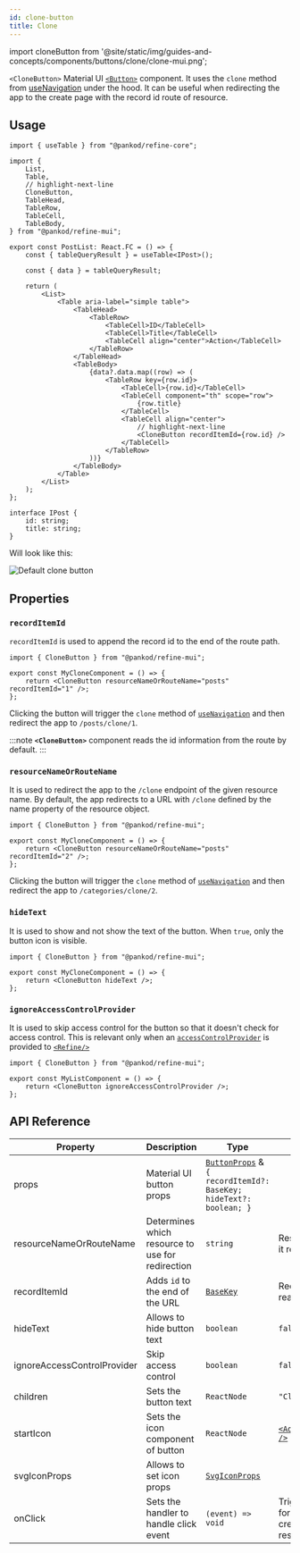 ```yaml
---
id: clone-button
title: Clone
---
```


import cloneButton from '@site/static/img/guides-and-concepts/components/buttons/clone/clone-mui.png';

`<CloneButton>` Material UI [`<Button>`](https://mui.com/material-ui/react-button/) component. It uses the `clone` method from [useNavigation](/core/hooks/navigation/useNavigation.md) under the hood.
It can be useful when redirecting the app to the create page with the record id route of resource.

## Usage

```tsx
import { useTable } from "@pankod/refine-core";

import {
    List,
    Table,
    // highlight-next-line
    CloneButton,
    TableHead,
    TableRow,
    TableCell,
    TableBody,
} from "@pankod/refine-mui";

export const PostList: React.FC = () => {
    const { tableQueryResult } = useTable<IPost>();

    const { data } = tableQueryResult;

    return (
        <List>
            <Table aria-label="simple table">
                <TableHead>
                    <TableRow>
                        <TableCell>ID</TableCell>
                        <TableCell>Title</TableCell>
                        <TableCell align="center">Action</TableCell>
                    </TableRow>
                </TableHead>
                <TableBody>
                    {data?.data.map((row) => (
                        <TableRow key={row.id}>
                            <TableCell>{row.id}</TableCell>
                            <TableCell component="th" scope="row">
                                {row.title}
                            </TableCell>
                            <TableCell align="center">
                                // highlight-next-line
                                <CloneButton recordItemId={row.id} />
                            </TableCell>
                        </TableRow>
                    ))}
                </TableBody>
            </Table>
        </List>
    );
};

interface IPost {
    id: string;
    title: string;
}
```

Will look like this:

<div class="img-container">
    <div class="window">
        <div class="control red"></div>
        <div class="control orange"></div>
        <div class="control green"></div>
    </div>
    <img src={cloneButton} alt="Default clone button" />
</div>

## Properties

### `recordItemId`

`recordItemId` is used to append the record id to the end of the route path.

```tsx
import { CloneButton } from "@pankod/refine-mui";

export const MyCloneComponent = () => {
    return <CloneButton resourceNameOrRouteName="posts" recordItemId="1" />;
};
```

Clicking the button will trigger the `clone` method of [`useNavigation`](/core/hooks/navigation/useNavigation.md) and then redirect the app to `/posts/clone/1`.

:::note
**`<CloneButton>`** component reads the id information from the route by default.
:::

### `resourceNameOrRouteName`

It is used to redirect the app to the `/clone` endpoint of the given resource name. By default, the app redirects to a URL with `/clone` defined by the name property of the resource object.

```tsx
import { CloneButton } from "@pankod/refine-mui";

export const MyCloneComponent = () => {
    return <CloneButton resourceNameOrRouteName="posts" recordItemId="2" />;
};
```

Clicking the button will trigger the `clone` method of [`useNavigation`](/core/hooks/navigation/useNavigation.md) and then redirect the app to `/categories/clone/2`.

### `hideText`

It is used to show and not show the text of the button. When `true`, only the button icon is visible.

```tsx
import { CloneButton } from "@pankod/refine-mui";

export const MyCloneComponent = () => {
    return <CloneButton hideText />;
};
```

### `ignoreAccessControlProvider`

It is used to skip access control for the button so that it doesn't check for access control. This is relevant only when an [`accessControlProvider`](/core/providers/accessControl-provider.md) is provided to [`<Refine/>`](/core/components/refine-config.md)

```tsx
import { CloneButton } from "@pankod/refine-mui";

export const MyListComponent = () => {
    return <CloneButton ignoreAccessControlProvider />;
};
```

## API Reference

| Property                    | Description                                      | Type                                                                                                         | Default                                                                                                                       |
| --------------------------- | ------------------------------------------------ | ------------------------------------------------------------------------------------------------------------ | ----------------------------------------------------------------------------------------------------------------------------- |
| props                       | Material UI button props                         | [`ButtonProps`](https://mui.com/material-ui/api/button/) & `{ recordItemId?: BaseKey; hideText?: boolean; }` |                                                                                                                               |
| resourceNameOrRouteName     | Determines which resource to use for redirection | `string`                                                                                                     | Resource name that it reads from route                                                                                        |
| recordItemId                | Adds `id` to the end of the URL                  | [`BaseKey`](/core/interfaces.md#basekey)                                                                     | Record id that it reads from route                                                                                            |
| hideText                    | Allows to hide button text                       | `boolean`                                                                                                    | `false`                                                                                                                       |
| ignoreAccessControlProvider | Skip access control                              | `boolean`                                                                                                    | `false`                                                                                                                       |
| children                    | Sets the button text                             | `ReactNode`                                                                                                  | `"Clone"`                                                                                                                     |
| startIcon                   | Sets the icon component of button                | `ReactNode`                                                                                                  | [`<AddBoxOutlinedIcon />`](https://mui.com/material-ui/material-icons/?query=add+box&theme=Outlined&selected=AddBoxOutlined/) |
| svgIconProps                | Allows to set icon props                         | [`SvgIconProps`](https://mui.com/material-ui/api/svg-icon/#props)                                            |                                                                                                                               |
| onClick                     | Sets the handler to handle click event           | `(event) => void`                                                                                            | Triggers navigation for redirection to the create page of resource                                                            |
